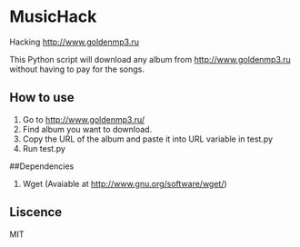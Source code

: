 # MusicHack

Hacking http://www.goldenmp3.ru

This Python script will download any album from http://www.goldenmp3.ru without having to pay for the songs.

## How to use

1. Go to http://www.goldenmp3.ru/
2. Find album you want to download.
3. Copy the URL of the album and paste it into URL variable in test.py
4. Run test.py

##Dependencies

1. Wget (Avaiable at http://www.gnu.org/software/wget/)

## Liscence

MIT

